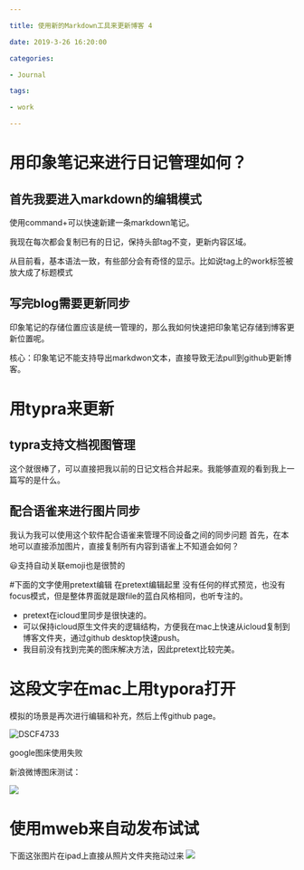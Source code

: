 ```yaml
---

title: 使用新的Markdown工具来更新博客 4 

date: 2019-3-26 16:20:00 

categories: 

- Journal

tags: 

- work

---
```



# 用印象笔记来进行日记管理如何？

## 首先我要进入markdown的编辑模式

使用command+可以快速新建一条markdown笔记。 

我现在每次都会复制已有的日记，保持头部tag不变，更新内容区域。 

从目前看，基本语法一致，有些部分会有奇怪的显示。比如说tag上的work标签被放大成了标题模式 

## 写完blog需要更新同步

印象笔记的存储位置应该是统一管理的，那么我如何快速把印象笔记存储到博客更新位置呢。 



核心：印象笔记不能支持导出markdwon文本，直接导致无法pull到github更新博客。



# 用typra来更新
## typra支持文档视图管理

这个就很棒了，可以直接把我以前的日记文档合并起来。我能够直观的看到我上一篇写的是什么。
## 配合语雀来进行图片同步
我认为我可以使用这个软件配合语雀来管理不同设备之间的同步问题
首先，在本地可以直接添加图片，直接复制所有内容到语雀上不知道会如何？


:smiley:支持自动关联emoji也是很赞的

#下面的文字使用pretext编辑
在pretext编辑起里 没有任何的样式预览，也没有focus模式，但是整体界面就是跟file的蓝白风格相同，也听专注的。
- pretext在icloud里同步是很快速的。
- 可以保持icloud原生文件夹的逻辑结构，方便我在mac上快速从icloud复制到博客文件夹，通过github desktop快速push。
- 我目前没有找到完美的图床解决方法，因此pretext比较完美。

# 这段文字在mac上用typora打开

模拟的场景是再次进行编辑和补充，然后上传github page。

![DSCF4733](https://googledrive.com/host/1LDZVTVEg0MzY4j4xhspvJsHQ6jesPyEi/view?usp=sharing)

google图床使用失败

新浪微博图床测试：

![](http://ww1.sinaimg.cn/large/785acd40ly1g1g8mmlmi2j22io3s0qva.jpg)

# 使用mweb来自动发布试试
下面这张图片在ipad上直接从照片文件夹拖动过来
![](https://i.loli.net/2019/03/26/5c99e064ccd96.jpeg)



